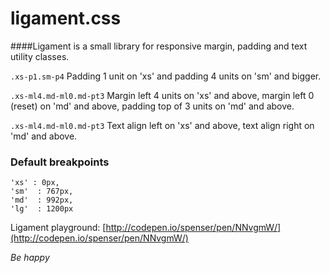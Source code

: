# ligament.css
####Ligament is a small library for responsive margin, padding and text utility classes.


`.xs-p1.sm-p4`
Padding 1 unit on 'xs' and padding 4 units on 'sm' and bigger.


`.xs-ml4.md-ml0.md-pt3`
Margin left 4 units on 'xs' and above, margin left 0 (reset) on 'md' and above, padding top of 3 units on 'md' and above.


`.xs-ml4.md-ml0.md-pt3`
Text align left on 'xs' and above, text align right on 'md' and above.




### Default breakpoints
```
'xs' : 0px,
'sm'  : 767px,
'md'  : 992px,
'lg'  : 1200px
```


Ligament playground: [http://codepen.io/spenser/pen/NNvgmW/](http://codepen.io/spenser/pen/NNvgmW/)


*Be happy*

